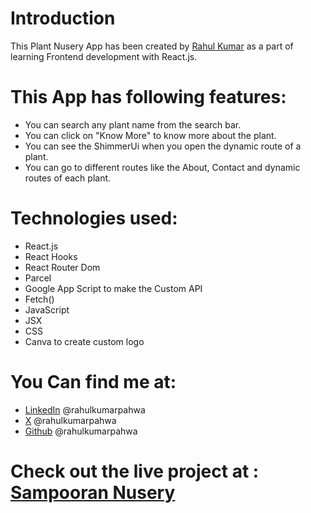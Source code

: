 # Introduction

This Plant Nusery App has been created by [Rahul Kumar](https://linkedin.com/in/rahulkumarpahwa) as a part of learning Frontend development with React.js.

# This App has following features:

- You can search any plant name from the search bar.
- You can click on "Know More" to know more about the plant.
- You can see the ShimmerUi when you open the dynamic route of a plant.
- You can go to different routes like the About, Contact and dynamic routes of each plant.

# Technologies used:

- React.js
- React Hooks
- React Router Dom
- Parcel
- Google App Script to make the Custom API
- Fetch()
- JavaScript
- JSX
- CSS
- Canva to create custom logo

# You Can find me at:
- [LinkedIn](https://linkedin.com/in/rahulkumarpahwa) @rahulkumarpahwa 
- [X](https://twitter.com/rahulkumarpahwa) @rahulkumarpahwa
- [Github](https://github.com/rahulkumarpahwa) @rahulkumarpahwa

# Check out the live project at : [Sampooran Nusery](https://sampooran-nursery.vercel.app/)
